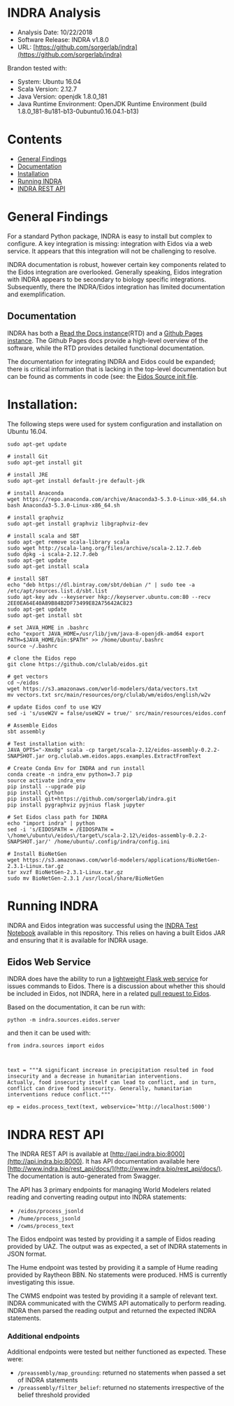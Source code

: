 # INDRA Analysis

* Analysis Date: 10/22/2018
* Software Release: INDRA v1.8.0
* URL: [https://github.com/sorgerlab/indra](https://github.com/sorgerlab/indra)

Brandon tested with:

* System: Ubuntu 16.04
* Scala Version: 2.12.7
* Java Version: openjdk 1.8.0_181
* Java Runtime Environment: OpenJDK Runtime Environment (build 1.8.0_181-8u181-b13-0ubuntu0.16.04.1-b13)

# Contents
* [General Findings](#general-findings)
* [Documentation](#documentation)
* [Installation](#installation)
* [Running INDRA](#running-indra)
* [INDRA REST API](#indra-rest-api)

# General Findings
For a standard Python package, INDRA is easy to install but complex to configure. A key integration is missing: integration with Eidos via a web service. It appears that this integration will not be challenging to resolve.

INDRA documentation is robust, however certain key components related to the Eidos integration are overlooked. Generally speaking, Eidos integration with INDRA appears to be secondary to biology specific integrations. Subsequently, there the INDRA/Eidos integration has limited documentation and exemplification.

## Documentation
INDRA has both a [Read the Docs instance](https://indra.readthedocs.io/en/latest/)(RTD) and a [Github Pages instance](http://www.indra.bio/). The Github Pages docs provide a high-level overview of the software, while the RTD provides detailed functional documentation.

The documentation for integrating INDRA and Eidos could be expanded; there is critical information that is lacking in the top-level documentation but can be found as comments in code (see: the [Eidos Source init file](https://github.com/sorgerlab/indra/blob/master/indra/sources/eidos/__init__.py).

# Installation:
The following steps were used for system configuration and installation on Ubuntu 16.04.

```
sudo apt-get update

# install Git
sudo apt-get install git

# install JRE
sudo apt-get install default-jre default-jdk

# install Anaconda
wget https://repo.anaconda.com/archive/Anaconda3-5.3.0-Linux-x86_64.sh
bash Anaconda3-5.3.0-Linux-x86_64.sh

# install graphviz
sudo apt-get install graphviz libgraphviz-dev

# install scala and SBT
sudo apt-get remove scala-library scala
sudo wget http://scala-lang.org/files/archive/scala-2.12.7.deb
sudo dpkg -i scala-2.12.7.deb
sudo apt-get update
sudo apt-get install scala

# install SBT
echo "deb https://dl.bintray.com/sbt/debian /" | sudo tee -a /etc/apt/sources.list.d/sbt.list
sudo apt-key adv --keyserver hkp://keyserver.ubuntu.com:80 --recv 2EE0EA64E40A89B84B2DF73499E82A75642AC823
sudo apt-get update
sudo apt-get install sbt

# set JAVA_HOME in .bashrc 
echo "export JAVA_HOME=/usr/lib/jvm/java-8-openjdk-amd64 export PATH=$JAVA_HOME/bin:$PATH" >> /home/ubuntu/.bashrc
source ~/.bashrc

# clone the Eidos repo
git clone https://github.com/clulab/eidos.git

# get vectors
cd ~/eidos
wget https://s3.amazonaws.com/world-modelers/data/vectors.txt
mv vectors.txt src/main/resources/org/clulab/wm/eidos/english/w2v

# update Eidos conf to use W2V
sed -i 's/useW2V = false/useW2V = true/' src/main/resources/eidos.conf

# Assemble Eidos
sbt assembly

# Test installation with:
JAVA_OPTS="-Xmx8g" scala -cp target/scala-2.12/eidos-assembly-0.2.2-SNAPSHOT.jar org.clulab.wm.eidos.apps.examples.ExtractFromText

# Create Conda Env for INDRA and run install
conda create -n indra_env python=3.7 pip
source activate indra_env
pip install --upgrade pip
pip install Cython
pip install git+https://github.com/sorgerlab/indra.git
pip install pygraphviz pyjnius flask jupyter

# Set Eidos class path for INDRA
echo "import indra" | python
sed -i 's/EIDOSPATH = /EIDOSPATH = \/home\/ubuntu\/eidos\/target\/scala-2.12\/eidos-assembly-0.2.2-SNAPSHOT.jar/' /home/ubuntu/.config/indra/config.ini

# Install BioNetGen
wget https://s3.amazonaws.com/world-modelers/applications/BioNetGen-2.3.1-Linux.tar.gz
tar xvzf BioNetGen-2.3.1-Linux.tar.gz
sudo mv BioNetGen-2.3.1 /usr/local/share/BioNetGen
```

# Running INDRA
INDRA and Eidos integration was successful using the [INDRA Test Notebook](https://github.com/WorldModelers/Integration/blob/master/Notebooks/INDRA_tests.ipynb) available in this repository. This relies on having a built Eidos JAR and ensuring that it is available for INDRA usage.

## Eidos Web Service
INDRA does have the ability to run a [lightweight Flask web service](https://github.com/sorgerlab/indra/blob/master/indra/sources/eidos/server.py) for issues commands to Eidos. There is a discussion about whether this should be included in Eidos, not INDRA, here in a related [pull request to Eidos](https://github.com/clulab/eidos/pull/484).

Based on the documentation, it can be run with:

```
python -m indra.sources.eidos.server
```

and then it can be used with:

```
from indra.sources import eidos



text = """A significant increase in precipitation resulted in food 
insecurity and a decrease in humanitarian interventions. 
Actually, food insecurity itself can lead to conflict, and in turn, 
conflict can drive food insecurity. Generally, humanitarian 
interventions reduce conflict."""

ep = eidos.process_text(text, webservice='http://localhost:5000')
```

# INDRA REST API
The INDRA REST API is available at [http://api.indra.bio:8000](http://api.indra.bio:8000). It has API documentation available here [http://www.indra.bio/rest_api/docs/](http://www.indra.bio/rest_api/docs/). The documentation is auto-generated from Swagger.

The API has 3 primary endpoints for managing World Modelers related reading and converting reading output into INDRA statements:

* `/eidos/process_jsonld`
* `/hume/process_jsonld`
* `/cwms/process_text`

The Eidos endpoint was tested by providing it a sample of Eidos reading provided by UAZ. The output was as expected, a set of INDRA statements in JSON format.

The Hume endpoint was tested by providing it a sample of Hume reading provided by Raytheon BBN. No statements were produced. HMS is currently investigating this issue.

The CWMS endpoint was tested by providing it a sample of relevant text. INDRA communicated with the CWMS API automatically to perform reading. INDRA then parsed the reading output and returned the expected INDRA statements.

### Additional endpoints
Additional endpoints were tested but neither functioned as expected. These were:

* `/preassembly/map_grounding`: returned no statements when passed a set of INDRA statements
* `/preassembly/filter_belief`: returned no statements irrespective of the belief threshold provided